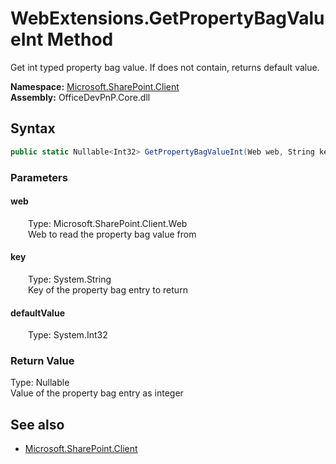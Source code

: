 # WebExtensions.GetPropertyBagValueInt Method  
Get int typed property bag value. If does not contain, returns default value.  

**Namespace:** [Microsoft.SharePoint.Client](Microsoft.SharePoint.Client.md)  
**Assembly:** OfficeDevPnP.Core.dll  
## Syntax
```C#
public static Nullable<Int32> GetPropertyBagValueInt(Web web, String key, Int32 defaultValue)
```
### Parameters
#### web  
&emsp;&emsp;Type: Microsoft.SharePoint.Client.Web  
&emsp;&emsp;Web to read the property bag value from  

#### key  
&emsp;&emsp;Type: System.String  
&emsp;&emsp;Key of the property bag entry to return  

#### defaultValue  
&emsp;&emsp;Type: System.Int32  

### Return Value
Type: Nullable<Int32>  
Value of the property bag entry as integer

## See also
- [Microsoft.SharePoint.Client](Microsoft.SharePoint.Client.md)
